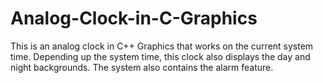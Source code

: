 # Analog-Clock-in-C-Graphics
This is an analog clock in C++ Graphics that works on the current system time. Depending up the system time, this clock also displays the day and night backgrounds. The system also contains the alarm feature. 
